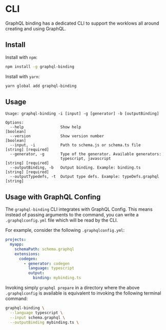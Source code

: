 # CLI

GraphQL binding has a dedicated CLI to support the worklows all around creating and using GraphQL.

## Install

Install with `npm`:

```sh
npm install -g graphql-binding
```

Install with `yarn`:

```sh
yarn global add graphql-binding
```

## Usage

```
Usage: graphql-binding -i [input] -g [generator] -b [outputBinding]

Options:
  --help                Show help                                      [boolean]
  --version             Show version number                            [boolean]
  --input, -i           Path to schema.js or schema.ts file            [string] [required]
  --generator, -g       Type of the generator. Available generators:
                        typescript, javascript                         [string] [required]
  --outputBinding, -b   Output binding. Example: binding.ts            [string] [required]
  --outputTypedefs, -t  Output type defs. Example: typeDefs.graphql    [string]
```

## Usage with GraphQL Confing

The `graphql-binding` CLI integrates with GraphQL Config. This means instead of passing arguments to the command, you can write a `.graphqlconfig.yml` file which will be read by the CLI.

For example, consider the following `.graphqlconfig.yml`:

```yaml
projects:
  myapp:
    schemaPath: schema.graphql
    extensions:
      codegen:
        - generator: codegen
          language: typescript
          output:
            binding: mybinding.ts
```

Invoking simply `graphql prepare` in a directory where the above `.graphqlconfig` is available is equivalent to invoking the following terminal command:

```sh
graphql-binding \
  --language typescript \
  --input schema.graphql \
  --outputBinding mybinding.ts \
```